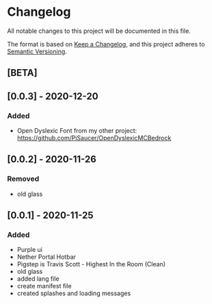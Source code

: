 # Changelog
All notable changes to this project will be documented in this file.

The format is based on [Keep a Changelog](https://keepachangelog.com/en/1.0.0/),
and this project adheres to [Semantic Versioning](https://semver.org/spec/v2.0.0.html).

## [BETA]

## [0.0.3] - 2020-12-20
### Added
- Open Dyslexic Font from my other project: https://github.com/PiSaucer/OpenDyslexicMCBedrock

## [0.0.2] - 2020-11-26
### Removed
- old glass

## [0.0.1] - 2020-11-25
### Added
- Purple ui
- Nether Portal Hotbar
- Pigstep is Travis Scott - Highest In the Room (Clean)
- old glass
- added lang file
- create manifest file
- created splashes and loading messages